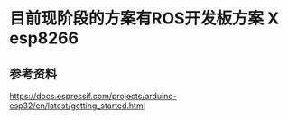 # 目前现阶段的方案有ROS开发板方案 X esp8266


   
   


## 参考资料
https://docs.espressif.com/projects/arduino-esp32/en/latest/getting_started.html
